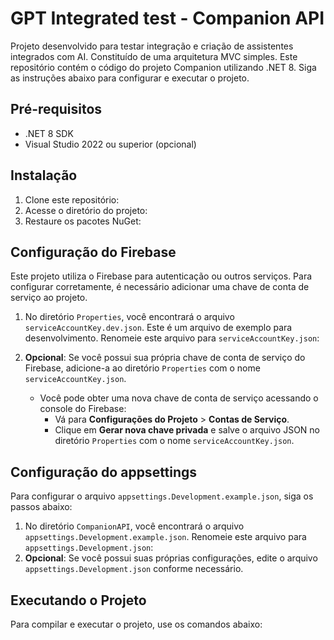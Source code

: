 # GPT Integrated test - Companion API

Projeto desenvolvido para testar integração e criação de assistentes integrados com AI.
Constituído de uma arquitetura MVC simples.
Este repositório contém o código do projeto Companion utilizando .NET 8. Siga as instruções abaixo para configurar e executar o projeto.

## Pré-requisitos

- .NET 8 SDK
- Visual Studio 2022 ou superior (opcional)

## Instalação

1. Clone este repositório:
2. Acesse o diretório do projeto:
3. Restaure os pacotes NuGet:
## Configuração do Firebase

Este projeto utiliza o Firebase para autenticação ou outros serviços. Para configurar corretamente, é necessário adicionar uma chave de conta de serviço ao projeto.

1. No diretório `Properties`, você encontrará o arquivo `serviceAccountKey.dev.json`. Este é um arquivo de exemplo para desenvolvimento. Renomeie este arquivo para `serviceAccountKey.json`:
2. **Opcional**: Se você possui sua própria chave de conta de serviço do Firebase, adicione-a ao diretório `Properties` com o nome `serviceAccountKey.json`.

   - Você pode obter uma nova chave de conta de serviço acessando o console do Firebase:
     - Vá para **Configurações do Projeto** > **Contas de Serviço**.
     - Clique em **Gerar nova chave privada** e salve o arquivo JSON no diretório `Properties` com o nome `serviceAccountKey.json`.

## Configuração do appsettings

Para configurar o arquivo `appsettings.Development.example.json`, siga os passos abaixo:

1. No diretório `CompanionAPI`, você encontrará o arquivo `appsettings.Development.example.json`. Renomeie este arquivo para `appsettings.Development.json`:
2. **Opcional**: Se você possui suas próprias configurações, edite o arquivo `appsettings.Development.json` conforme necessário.

## Executando o Projeto

Para compilar e executar o projeto, use os comandos abaixo:
